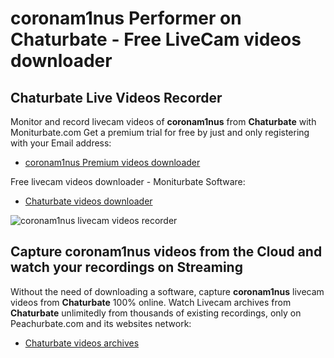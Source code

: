 # coronam1nus Performer on Chaturbate - Free LiveCam videos downloader

## Chaturbate Live Videos Recorder

Monitor and record livecam videos of **coronam1nus** from **Chaturbate** with Moniturbate.com
Get a premium trial for free by just and only registering with your Email address:
* [coronam1nus Premium videos downloader](https://moniturbate.com/request-demo-licence-key.html)

Free livecam videos downloader - Moniturbate Software:
* [Chaturbate videos downloader](https://moniturbate.com/moniturbate-download-software.html)

![coronam1nus livecam videos recorder](https://peachurnet.com/templates/moniturbate-software.png)


## Capture coronam1nus videos from the Cloud and watch your recordings on Streaming

Without the need of downloading a software, capture **coronam1nus** livecam videos from **Chaturbate** 100% online.
Watch Livecam archives from **Chaturbate** unlimitedly from thousands of existing recordings, only on Peachurbate.com and its websites network:
* [Chaturbate videos archives](https://peachurnet.com/)
